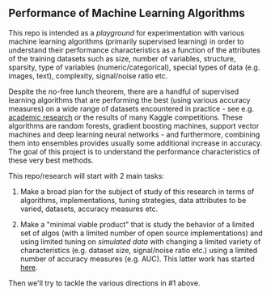
## Performance of Machine Learning Algorithms

This repo is intended as a *playground* for experimentation with various machine 
learning algorithms (primarily supervised learning) in order to understand their performance characteristics
as a function of the attributes of the training datasets such as size, number of variables, structure, sparsity,
type of variables (numeric/categorical), special types of data (e.g. images, text),
complexity, signal/noise ratio etc.

Despite the no-free lunch theorem, there are a handful of supervised learning algorithms that are 
performing the best (using various accuracy measures) on a wide range of datasets encountered in
practice - see e.g. [academic research](https://www.cs.cornell.edu/~caruana/ctp/ct.papers/caruana.icml06.pdf)
or the results of many Kaggle competitions. These algorithms are random forests, gradient boosting machines,
support vector machines and deep learning neural networks - and furthermore,
combining them into ensembles provides usually some additional increase in accuracy. 
The goal of this project is to understand the performance characteristics of these very best methods.

This repo/research will start with 2 main tasks:

1. Make a broad plan for the subject of study of this research in terms of algorithms, implementations, tuning
strategies, data attributes to be varied, datasets, accuracy measures etc.

2. Make a "minimal viable product" that is study the behavior of a limited set of algos (with
a limited number of open source implementations) and using 
limited tuning on *simulated data* with changing a limited variety of characteristics 
(e.g. dataset size, signal/noise ratio etc.)
using a limited number of accuracy measures (e.g. AUC). This latter work has started 
[here](simul).

Then we'll try to tackle the various directions in #1 above.



